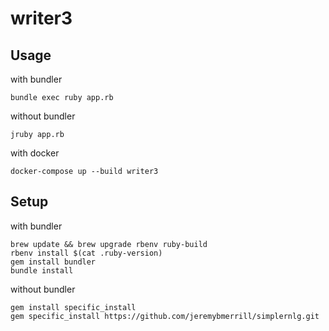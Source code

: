 # writer3

## Usage

with bundler
```
bundle exec ruby app.rb
```

without bundler
```
jruby app.rb
```

with docker
```
docker-compose up --build writer3
```

## Setup

with bundler
```
brew update && brew upgrade rbenv ruby-build
rbenv install $(cat .ruby-version)
gem install bundler
bundle install
```

without bundler
```
gem install specific_install
gem specific_install https://github.com/jeremybmerrill/simplernlg.git
```
